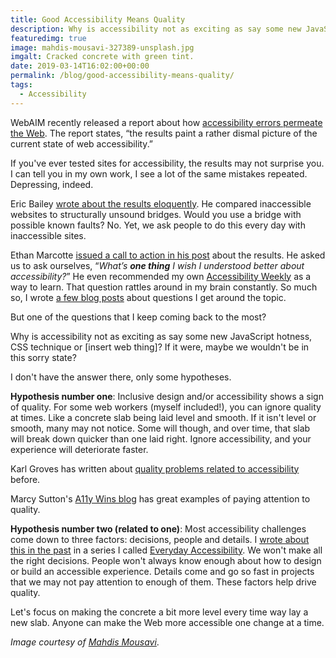 ```yaml
---
title: Good Accessibility Means Quality
description: Why is accessibility not as exciting as say some new JavaScript hotness, CSS technique or [insert web thing]?
featuredimg: true
image: mahdis-mousavi-327389-unsplash.jpg
imgalt: Cracked concrete with green tint.
date: 2019-03-14T16:02:00+00:00
permalink: /blog/good-accessibility-means-quality/
tags:
  - Accessibility
---
```


WebAIM recently released a report about how [accessibility errors permeate the Web](https://webaim.org/projects/million/). The report states, &#8220;the results paint a rather dismal picture of the current state of web accessibility.&#8221;

If you've ever tested sites for accessibility, the results may not surprise you. I can tell you in my own work, I see a lot of the same mistakes repeated. Depressing, indeed.

Eric Bailey [wrote about the results eloquently](https://ericwbailey.design/writing/2019-03-05-fighting-uphill.html). He compared inaccessible websites to structurally unsound bridges. Would you use a bridge with possible known faults? No. Yet, we ask people to do this every day with inaccessible sites.

Ethan Marcotte [issued a call to action in his post](https://ethanmarcotte.com/wrote/the-web-we-broke/) about the results. He asked us to ask ourselves, &#8220;_What’s _**one thing**_ I wish I understood better about accessibility?_&#8221; He even recommended my own [Accessibility Weekly](https://a11yweekly.com/) as a way to learn. That question rattles around in my brain constantly. So much so, I wrote [a few blog posts](/tag/accessibility-answers/) about questions I get around the topic.

But one of the questions that I keep coming back to the most?

Why is accessibility not as exciting as say some new JavaScript hotness, CSS technique or [insert web thing]? If it were, maybe we wouldn't be in this sorry state?

I don't have the answer there, only some hypotheses.

**Hypothesis number one**: Inclusive design and/or accessibility shows a sign of quality. For some web workers (myself included!), you can ignore quality at times. Like a concrete slab being laid level and smooth. If it isn't level or smooth, many may not notice. Some will though, and over time, that slab will break down quicker than one laid right. Ignore accessibility, and your experience will deteriorate faster.

Karl Groves has written about [quality problems related to accessibility](http://www.karlgroves.com/2015/01/01/you-dont-have-accessibility-problems-you-have-quality-problems/) before.

Marcy Sutton's [A11y Wins blog](https://a11ywins.tumblr.com/) has great examples of paying attention to quality.

**Hypothesis number two (related to one)**: Most accessibility challenges come down to three factors: decisions, people and details. I [wrote about this in the past](/blog/practicing-web-accessibility-differently/) in a series I called [Everyday Accessibility](/blog/everyday-accessibility/). We won't make all the right decisions. People won't always know enough about how to design or build an accessible experience. Details come and go so fast in projects that we may not pay attention to enough of them. These factors help drive quality.

Let's focus on making the concrete a bit more level every time way lay a new slab. Anyone can make the Web more accessible one change at a time.

_Image courtesy of_ [_Mahdis Mousavi_](https://unsplash.com/photos/5BrLjgDAd-c).
